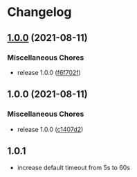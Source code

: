 # Changelog

## [1.0.0](https://www.github.com/ShipEngine/shipengine-python/compare/v1.0.0...v1.0.0) (2021-08-11)


### Miscellaneous Chores

* release 1.0.0 ([f6f702f](https://www.github.com/ShipEngine/shipengine-python/commit/f6f702fa3427508cd78953b88d62e4bf3a0f3bf1))

## 1.0.0 (2021-08-11)


### Miscellaneous Chores

* release 1.0.0 ([c1407d2](https://www.github.com/ShipEngine/shipengine-python/commit/c1407d2de88182c75ba6dafff1ab30a3ed71efc6))

## 1.0.1

* increase default timeout from 5s to 60s
